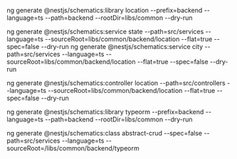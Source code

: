 ng generate @nestjs/schematics:library location --prefix=backend --language=ts --path=backend --rootDir=libs/common --dry-run

ng generate @nestjs/schematics:service state --path=src/services --language=ts --sourceRoot=libs/common/backend/location --flat=true --spec=false --dry-run
ng generate @nestjs/schematics:service city --path=src/services --language=ts --sourceRoot=libs/common/backend/location --flat=true --spec=false --dry-run

ng generate @nestjs/schematics:controller location --path=src/controllers --language=ts --sourceRoot=libs/common/backend/location --flat=true --spec=false --dry-run

ng generate @nestjs/schematics:library typeorm --prefix=backend --language=ts --path=backend --rootDir=libs/common --dry-run


ng generate @nestjs/schematics:class abstract-crud --spec=false --path=src/services --language=ts --sourceRoot=/libs/common/backend/typeorm